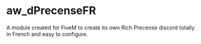 # aw_dPrecenseFR
A module created for FiveM to create its own Rich Precense discord totally in French and easy to configure.

